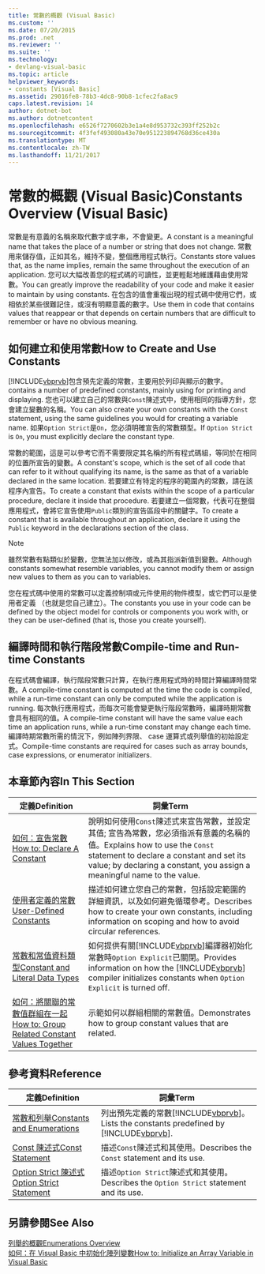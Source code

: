 ```yaml
---
title: 常數的概觀 (Visual Basic)
ms.custom: ''
ms.date: 07/20/2015
ms.prod: .net
ms.reviewer: ''
ms.suite: ''
ms.technology:
- devlang-visual-basic
ms.topic: article
helpviewer_keywords:
- constants [Visual Basic]
ms.assetid: 29016fe8-78b3-4dc8-90b8-1cfec2fa8ac9
caps.latest.revision: 14
author: dotnet-bot
ms.author: dotnetcontent
ms.openlocfilehash: e6526f7270602b3e1a4e8d953732c393ff252b2c
ms.sourcegitcommit: 4f3fef493080a43e70e951223894768d36ce430a
ms.translationtype: MT
ms.contentlocale: zh-TW
ms.lasthandoff: 11/21/2017
---
```

# <a name="constants-overview-visual-basic"></a><span data-ttu-id="06f07-102">常數的概觀 (Visual Basic)</span><span class="sxs-lookup"><span data-stu-id="06f07-102">Constants Overview (Visual Basic)</span></span>
<span data-ttu-id="06f07-103">常數是有意義的名稱來取代數字或字串，不會變更。</span><span class="sxs-lookup"><span data-stu-id="06f07-103">A constant is a meaningful name that takes the place of a number or string that does not change.</span></span> <span data-ttu-id="06f07-104">常數用來儲存值，正如其名，維持不變，整個應用程式執行。</span><span class="sxs-lookup"><span data-stu-id="06f07-104">Constants store values that, as the name implies, remain the same throughout the execution of an application.</span></span> <span data-ttu-id="06f07-105">您可以大幅改善您的程式碼的可讀性，並更輕鬆地維護藉由使用常數。</span><span class="sxs-lookup"><span data-stu-id="06f07-105">You can greatly improve the readability of your code and make it easier to maintain by using constants.</span></span> <span data-ttu-id="06f07-106">在包含的值會重複出現的程式碼中使用它們，或相依於某些很難記住，或沒有明顯意義的數字。</span><span class="sxs-lookup"><span data-stu-id="06f07-106">Use them in code that contains values that reappear or that depends on certain numbers that are difficult to remember or have no obvious meaning.</span></span>  
  
## <a name="how-to-create-and-use-constants"></a><span data-ttu-id="06f07-107">如何建立和使用常數</span><span class="sxs-lookup"><span data-stu-id="06f07-107">How to Create and Use Constants</span></span>  
 [!INCLUDE[vbprvb](~/includes/vbprvb-md.md)]<span data-ttu-id="06f07-108">包含預先定義的常數，主要用於列印與顯示的數字。</span><span class="sxs-lookup"><span data-stu-id="06f07-108"> contains a number of predefined constants, mainly using for printing and displaying.</span></span> <span data-ttu-id="06f07-109">您也可以建立自己的常數與`Const`陳述式中，使用相同的指導方針，您會建立變數的名稱。</span><span class="sxs-lookup"><span data-stu-id="06f07-109">You can also create your own constants with the `Const` statement, using the same guidelines you would for creating a variable name.</span></span> <span data-ttu-id="06f07-110">如果`Option Strict`是`On`，您必須明確宣告的常數類型。</span><span class="sxs-lookup"><span data-stu-id="06f07-110">If `Option Strict` is `On`, you must explicitly declare the constant type.</span></span>  
  
 <span data-ttu-id="06f07-111">常數的範圍，這是可以參考它而不需要限定其名稱的所有程式碼組，等同於在相同的位置所宣告的變數。</span><span class="sxs-lookup"><span data-stu-id="06f07-111">A constant's scope, which is the set of all code that can refer to it without qualifying its name, is the same as that of a variable declared in the same location.</span></span> <span data-ttu-id="06f07-112">若要建立有特定的程序的範圍內的常數，請在該程序內宣告。</span><span class="sxs-lookup"><span data-stu-id="06f07-112">To create a constant that exists within the scope of a particular procedure, declare it inside that procedure.</span></span> <span data-ttu-id="06f07-113">若要建立一個常數，代表可在整個應用程式，會將它宣告使用`Public`類別的宣告區段中的關鍵字。</span><span class="sxs-lookup"><span data-stu-id="06f07-113">To create a constant that is available throughout an application, declare it using the `Public` keyword in the declarations section of the class.</span></span>  
  
> [!NOTE]
>  <span data-ttu-id="06f07-114">雖然常數有點類似於變數，您無法加以修改，或為其指派新值到變數。</span><span class="sxs-lookup"><span data-stu-id="06f07-114">Although constants somewhat resemble variables, you cannot modify them or assign new values to them as you can to variables.</span></span>  
  
 <span data-ttu-id="06f07-115">您在程式碼中使用的常數可以定義控制項或元件使用的物件模型，或它們可以是使用者定義 （也就是您自己建立）。</span><span class="sxs-lookup"><span data-stu-id="06f07-115">The constants you use in your code can be defined by the object model for controls or components you work with, or they can be user-defined (that is, those you create yourself).</span></span>  
  
## <a name="compile-time-and-run-time-constants"></a><span data-ttu-id="06f07-116">編譯時間和執行階段常數</span><span class="sxs-lookup"><span data-stu-id="06f07-116">Compile-time and Run-time Constants</span></span>  
 <span data-ttu-id="06f07-117">在程式碼會編譯，執行階段常數只計算，在執行應用程式時的時間計算編譯時間常數。</span><span class="sxs-lookup"><span data-stu-id="06f07-117">A compile-time constant is computed at the time the code is compiled, while a run-time constant can only be computed while the application is running.</span></span> <span data-ttu-id="06f07-118">每次執行應用程式，而每次可能會變更執行階段常數時，編譯時期常數會具有相同的值。</span><span class="sxs-lookup"><span data-stu-id="06f07-118">A compile-time constant will have the same value each time an application runs, while a run-time constant may change each time.</span></span> <span data-ttu-id="06f07-119">編譯時期常數所需的情況下，例如陣列界限、 case 運算式或列舉值的初始設定式。</span><span class="sxs-lookup"><span data-stu-id="06f07-119">Compile-time constants are required for cases such as array bounds, case expressions, or enumerator initializers.</span></span>  
  
## <a name="in-this-section"></a><span data-ttu-id="06f07-120">本章節內容</span><span class="sxs-lookup"><span data-stu-id="06f07-120">In This Section</span></span>  
  
|<span data-ttu-id="06f07-121">定義</span><span class="sxs-lookup"><span data-stu-id="06f07-121">Definition</span></span>|<span data-ttu-id="06f07-122">詞彙</span><span class="sxs-lookup"><span data-stu-id="06f07-122">Term</span></span>|  
|---|---|  
|[<span data-ttu-id="06f07-123">如何：宣告常數</span><span class="sxs-lookup"><span data-stu-id="06f07-123">How to: Declare A Constant</span></span>](../../../../visual-basic/programming-guide/language-features/constants-enums/how-to-declare-a-constant.md)|<span data-ttu-id="06f07-124">說明如何使用`Const`陳述式來宣告常數，並設定其值; 宣告為常數，您必須指派有意義的名稱的值。</span><span class="sxs-lookup"><span data-stu-id="06f07-124">Explains how to use the `Const` statement to declare a constant and set its value; by declaring a constant, you assign a meaningful name to the value.</span></span>|  
|[<span data-ttu-id="06f07-125">使用者定義的常數</span><span class="sxs-lookup"><span data-stu-id="06f07-125">User-Defined Constants</span></span>](../../../../visual-basic/programming-guide/language-features/constants-enums/user-defined-constants.md)|<span data-ttu-id="06f07-126">描述如何建立您自己的常數，包括設定範圍的詳細資訊，以及如何避免循環參考。</span><span class="sxs-lookup"><span data-stu-id="06f07-126">Describes how to create your own constants, including information on scoping and how to avoid circular references.</span></span>|  
|[<span data-ttu-id="06f07-127">常數和常值資料類型</span><span class="sxs-lookup"><span data-stu-id="06f07-127">Constant and Literal Data Types</span></span>](../../../../visual-basic/programming-guide/language-features/constants-enums/constant-and-literal-data-types.md)|<span data-ttu-id="06f07-128">如何提供有關[!INCLUDE[vbprvb](~/includes/vbprvb-md.md)]編譯器初始化常數時`Option Explicit`已關閉。</span><span class="sxs-lookup"><span data-stu-id="06f07-128">Provides information on how the [!INCLUDE[vbprvb](~/includes/vbprvb-md.md)] compiler initializes constants when `Option Explicit` is turned off.</span></span>|  
|[<span data-ttu-id="06f07-129">如何：將關聯的常數值群組在一起</span><span class="sxs-lookup"><span data-stu-id="06f07-129">How to: Group Related Constant Values Together</span></span>](../../../../visual-basic/programming-guide/language-features/constants-enums/how-to-group-related-constant-values-together.md)|<span data-ttu-id="06f07-130">示範如何以群組相關的常數值。</span><span class="sxs-lookup"><span data-stu-id="06f07-130">Demonstrates how to group constant values that are related.</span></span>|  
  
## <a name="reference"></a><span data-ttu-id="06f07-131">參考資料</span><span class="sxs-lookup"><span data-stu-id="06f07-131">Reference</span></span>  
  
|<span data-ttu-id="06f07-132">定義</span><span class="sxs-lookup"><span data-stu-id="06f07-132">Definition</span></span>|<span data-ttu-id="06f07-133">詞彙</span><span class="sxs-lookup"><span data-stu-id="06f07-133">Term</span></span>|  
|---|---|  
|[<span data-ttu-id="06f07-134">常數和列舉</span><span class="sxs-lookup"><span data-stu-id="06f07-134">Constants and Enumerations</span></span>](../../../../visual-basic/language-reference/constants-and-enumerations.md)|<span data-ttu-id="06f07-135">列出預先定義的常數[!INCLUDE[vbprvb](~/includes/vbprvb-md.md)]。</span><span class="sxs-lookup"><span data-stu-id="06f07-135">Lists the constants predefined by [!INCLUDE[vbprvb](~/includes/vbprvb-md.md)].</span></span>|  
|[<span data-ttu-id="06f07-136">Const 陳述式</span><span class="sxs-lookup"><span data-stu-id="06f07-136">Const Statement</span></span>](../../../../visual-basic/language-reference/statements/const-statement.md)|<span data-ttu-id="06f07-137">描述`Const`陳述式和其使用。</span><span class="sxs-lookup"><span data-stu-id="06f07-137">Describes the `Const` statement and its use.</span></span>|  
|[<span data-ttu-id="06f07-138">Option Strict 陳述式</span><span class="sxs-lookup"><span data-stu-id="06f07-138">Option Strict Statement</span></span>](../../../../visual-basic/language-reference/statements/option-strict-statement.md)|<span data-ttu-id="06f07-139">描述`Option Strict`陳述式和其使用。</span><span class="sxs-lookup"><span data-stu-id="06f07-139">Describes the `Option Strict` statement and its use.</span></span>|  
  
## <a name="see-also"></a><span data-ttu-id="06f07-140">另請參閱</span><span class="sxs-lookup"><span data-stu-id="06f07-140">See Also</span></span>  
 [<span data-ttu-id="06f07-141">列舉的概觀</span><span class="sxs-lookup"><span data-stu-id="06f07-141">Enumerations Overview</span></span>](../../../../visual-basic/programming-guide/language-features/constants-enums/enumerations-overview.md)  
 [<span data-ttu-id="06f07-142">如何：在 Visual Basic 中初始化陣列變數</span><span class="sxs-lookup"><span data-stu-id="06f07-142">How to: Initialize an Array Variable in Visual Basic</span></span>](../../../../visual-basic/programming-guide/language-features/arrays/how-to-initialize-an-array-variable.md)
